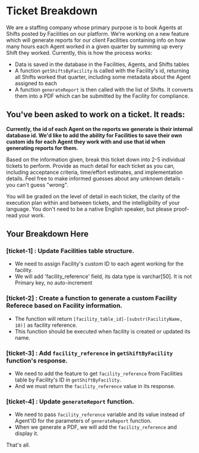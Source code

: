 # Ticket Breakdown
We are a staffing company whose primary purpose is to book Agents at Shifts posted by Facilities on our platform. We're working on a new feature which will generate reports for our client Facilities containing info on how many hours each Agent worked in a given quarter by summing up every Shift they worked. Currently, this is how the process works:

- Data is saved in the database in the Facilities, Agents, and Shifts tables
- A function `getShiftsByFacility` is called with the Facility's id, returning all Shifts worked that quarter, including some metadata about the Agent assigned to each
- A function `generateReport` is then called with the list of Shifts. It converts them into a PDF which can be submitted by the Facility for compliance.

## You've been asked to work on a ticket. It reads:

**Currently, the id of each Agent on the reports we generate is their internal database id. We'd like to add the ability for Facilities to save their own custom ids for each Agent they work with and use that id when generating reports for them.**


Based on the information given, break this ticket down into 2-5 individual tickets to perform. Provide as much detail for each ticket as you can, including acceptance criteria, time/effort estimates, and implementation details. Feel free to make informed guesses about any unknown details - you can't guess "wrong".


You will be graded on the level of detail in each ticket, the clarity of the execution plan within and between tickets, and the intelligibility of your language. You don't need to be a native English speaker, but please proof-read your work.

## Your Breakdown Here

### [ticket-1] : Update Facilities table structure.
- We need to assign Facility's custom ID to each agent working for the facility.
- We will add 'facility_reference' field, its data type is varchar[50]. It is not Primary key, no auto-increment

### [ticket-2] : Create a function to generate a custom Facility Referece based on Facility information.
- The function will return `[facility_table_id]-[substr(FacilityName, 10)]` as facility reference.
- This function should be executed when facility is created or updated its name.

### [ticket-3] : Add `facility_reference` in `getShiftByFacility` function's response.
- We need to add the feature to get `facility_reference` from Facilities table by Facility's ID in `getShiftByFacility`.
- And we must return the `facility_reference` value in its response.

### [ticket-4] : Update `generateReport` function.
- We need to pass `facility_reference` variable and its value instead of Agent'ID for the parameters of `generateReport` function.
- When we generate a PDF, we will add the `facility_reference` and display it.

That's all.



